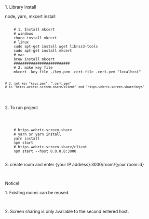 <div align="left"> 
  <p> 1. Library Install</p>
  <p> node, yarn, mkcert install</p>
  <pre><code>
    # 1. Install mkcert
    # windows
    choco install mkcert
    # linux
    sudo apt-get install wget libnss3-tools
    sudo apt-get install mkcert
    # mac
    brew install mkcert
    ##########################
    # 2. make key file
    mkcert -key-file ./key.pem -cert-file .cert.pem "localhost"

    # 3. set key "keys.pem", ".cert.pem" 
    # in "https-webrtc-screen-share/client" and "https-webrtc-screen-share/keys"
  </code></pre>
  <p> 2. To run project</p><br>
  <pre><code>
    # https-webrtc-screen-share
    # yarn or yarn install
    yarn install
    npm start
    # https-webrtc-screen-share/client
    npm start --host 0.0.0.0:3000
  </code></pre>
  <p> 3. create room and enter {your IP address}:3000/room/{your room id}</p><br>

  <p> Notice! </p>
  <p> 1. Existing rooms can be reused. </p> <br>
  <p> 2. Screen sharing is only available to the second entered host.</p>
</div>
